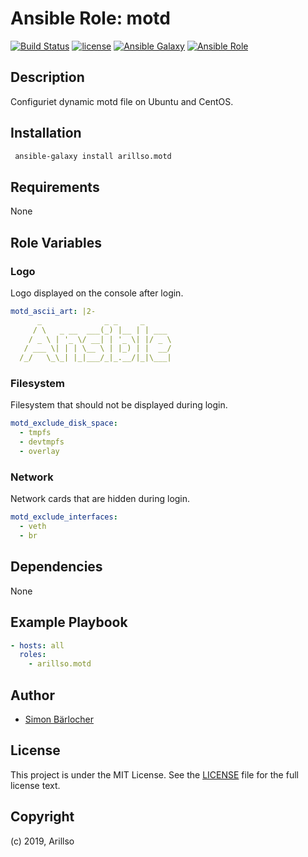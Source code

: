 # Ansible Role: motd

[![Build Status](https://img.shields.io/travis/arillso/ansible.motd.svg?branch=master&style=popout-square)](https://travis-ci.org/arillso/ansible.motd) [![license](https://img.shields.io/github/license/mashape/apistatus.svg?style=popout-square)](https://sbaerlo.ch/licence) [![Ansible Galaxy](https://img.shields.io/badge/ansible--galaxy-motd-blue.svg?style=popout-square)](https://galaxy.ansible.com/arillso/motd) [![Ansible Role](https://img.shields.io/ansible/role/d/21815.svg?style=popout-square)](https://galaxy.ansible.com/arillso/motd)

## Description

Configuriet dynamic motd file on Ubuntu and CentOS.

## Installation

```bash
 ansible-galaxy install arillso.motd
```

## Requirements

None

## Role Variables

### Logo

Logo displayed on the console after login.

```yml
motd_ascii_art: |2-
      _              _ _     _
     / \   _ __  ___(_) |__ | | ___
    / _ \ | '_ \/ __| | '_ \| |/ _ \
   / ___ \| | | \__ \ | |_) | |  __/
  /_/   \_\_| |_|___/_|_.__/|_|\___|
```

### Filesystem

Filesystem that should not be displayed during login.

```yml
motd_exclude_disk_space:
  - tmpfs
  - devtmpfs
  - overlay
```

### Network

Network cards that are hidden during login.

```yml
motd_exclude_interfaces:
  - veth
  - br
```

## Dependencies

None

## Example Playbook

```yml
- hosts: all
  roles:
    - arillso.motd
```

## Author

- [Simon Bärlocher](https://sbaerlocher.ch)

## License

This project is under the MIT License. See the [LICENSE](https://sbaerlo.ch/licence) file for the full license text.

## Copyright

(c) 2019, Arillso

